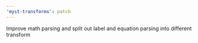 ```yaml
---
'myst-transforms': patch
---
```


Improve math parsing and split out label and equation parsing into different transform
